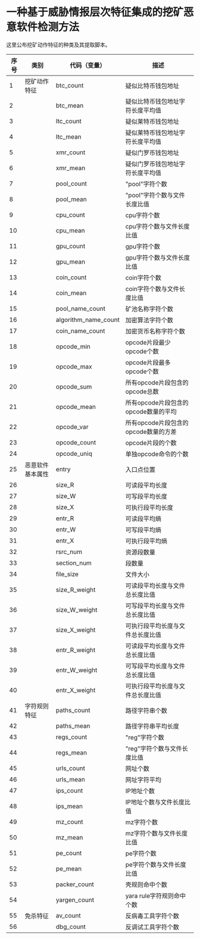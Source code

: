 # 一种基于威胁情报层次特征集成的挖矿恶意软件检测方法

这里公布挖矿动作特征的种类及其提取脚本。


| 序号 | 类别     | 代码（变量）               | 描述                       |
|----|--------|----------------------|--------------------------|
| 1  | 挖矿动作特征 | btc_count            | 疑似比特币钱包地址                |
| 2  |        | btc_mean             | 疑似比特币钱包地址字符长度平均值           |
| 3  |        | ltc_count            | 疑似莱特币钱包地址                |
| 4  |        | ltc_mean             | 疑似莱特币钱包地址字符长度平均值           |
| 5  |        | xmr_count            | 疑似门罗币钱包地址                |
| 6  |        | xmr_mean             | 疑似门罗币钱包地址字符长度平均值           |
| 7  |        | pool_count           | "pool"字符个数               |
| 8  |        | pool_mean            | "pool"字符个数与文件长度比值             |
| 9  |        | cpu_count            | cpu字符个数                  |
| 10 |        | cpu_mean             | cpu字符个数与文件长度比值                |
| 11 |        | gpu_count            | gpu字符个数                  |
| 12 |        | gpu_mean             | gpu字符个数与文件长度比值                |
| 13 |        | coin_count           | coin字符个数                 |
| 14 |        | coin_mean            | coin字符个数与文件长度比值              |
| 15 |        | pool_name_count      | 矿池名称字符个数                 |
| 16 |        | algorithm_name_count | 加密算法字符个数                 |
| 17 |       | coin_name_count      | 加密货币名称字符个数               |
| 18 |        | opcode_min           | opcode片段最少opcode个数       |
| 19 |        | opcode_max           | opcode片段最多opcode个数       |
| 20 |        | opcode_sum           | 所有opcode片段包含的opcode总数    |
| 21 |        | opcode_mean          | 所有opcode片段包含的opcode数量的平均 |
| 22 |        | opcode_var           | 所有opcode片段包含的opcode数量的方差 |
| 23 |        | opcode_count         | opcode片段的个数              |
| 24 |        | opcode_uniq          | 单独opcode命令的个数            |
| 25 |  恶意软件基本属性 | entry                | 入口点位置                    |
| 26 |        | size_R               | 可读段平均长度                  |
| 27 |        | size_W               | 可写段平均长度                  |
| 28 |        | size_X               | 可执行段平均长度                 |
| 29 |        | entr_R               | 可读段平均熵                   |
| 30 |        | entr_W               | 可写段平均熵                   |
| 31 |        | entr_X               | 可执行段平均熵                  |
| 32 |        | rsrc_num             | 资源段数量                    |
| 33 |        | section_num          | 段数量                      |
| 34 |        | file_size            | 文件大小                     |
| 35 |        | size_R_weight        | 可读段平均长度与文件总长度比值          |
| 36 |        | size_W_weight        | 可写段平均长度与文件总长度比值          |
| 37 |        | size_X_weight        | 可执行段平均长度与文件总长度比值         |
| 38 |        | entr_R_weight        | 可读段平均长度与文件总长度比值          |
| 39 |        | entr_W_weight        | 可写段平均长度与文件总长度比值          |
| 40 |        | entr_X_weight        | 可执行段平均长度与文件总长度比值         |
| 41 | 字符规则特征 | paths_count          | 路径字符串个数                  |
| 42 |        | paths_mean           | 路径字符串平均长度                |
| 43 |        | regs_count           | "reg"字符个数                  |
| 44 |        | regs_mean            | "reg"字符个数与文件长度比值                |
| 45 |        | urls_count           | 网址个数                     |
| 46 |        | urls_mean            | 网址字符平均                   |
| 47 |        | ips_count            | IP地址个数                   |
| 48 |        | ips_mean             | IP地址个数与文件长度比值                 |
| 49 |        | mz_count             | mz字符个数                   |
| 50 |        | mz_mean              | mz字符个数与文件长度比值                 |
| 51 |        | pe_count             | pe字符个数                   |
| 52 |        | pe_mean              | pe字符个数与文件长度比值                 |
| 53 |        | packer_count         | 壳规则命中个数                  |
| 54 |        | yargen_count         | yara rule字符规则命中个数        |
| 55 | 免杀特征   | av_count             | 反病毒工具字符个数                |
| 56 |        | dbg_count            | 反调试工具字符个数                |


